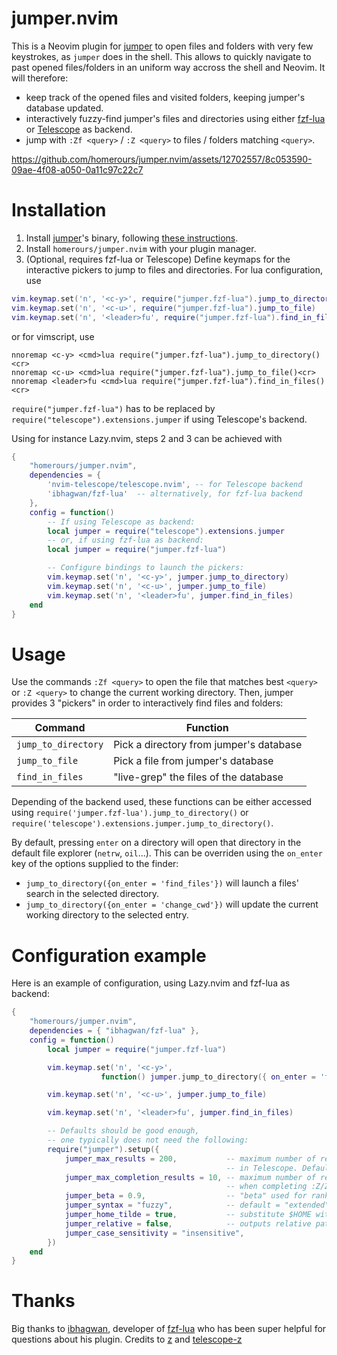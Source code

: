# jumper.nvim

This is a Neovim plugin for [jumper](https://github.com/homerours/jumper) to open files and folders with very few keystrokes, as `jumper` does in the shell. This allows to quickly navigate to past opened files/folders in an uniform way accross the shell and Neovim. It will therefore:
- keep track of the opened files and visited folders, keeping jumper's database updated.
- interactively fuzzy-find jumper's files and directories using either [fzf-lua](https://github.com/ibhagwan/fzf-lua) or [Telescope](https://github.com/nvim-telescope/telescope.nvim) as backend.
- jump with `:Zf <query>` / `:Z <query>` to files / folders matching `<query>`.


https://github.com/homerours/jumper.nvim/assets/12702557/8c053590-09ae-4f08-a050-0a11c97c22c7


# Installation

1. Install [jumper](https://github.com/homerours/jumper)'s binary, following [these instructions](https://github.com/homerours/jumper?tab=readme-ov-file#installation).
2. Install `homerours/jumper.nvim` with your plugin manager.
3. (Optional, requires fzf-lua or Telescope) Define keymaps for the interactive pickers to jump to files and directories. For lua configuration, use
```lua
vim.keymap.set('n', '<c-y>', require("jumper.fzf-lua").jump_to_directory)
vim.keymap.set('n', '<c-u>', require("jumper.fzf-lua").jump_to_file)
vim.keymap.set('n', '<leader>fu', require("jumper.fzf-lua").find_in_files)
```
or for vimscript, use
```vim
nnoremap <c-y> <cmd>lua require("jumper.fzf-lua").jump_to_directory()<cr>
nnoremap <c-u> <cmd>lua require("jumper.fzf-lua").jump_to_file()<cr>
nnoremap <leader>fu <cmd>lua require("jumper.fzf-lua").find_in_files()<cr>
```
`require("jumper.fzf-lua")` has to be replaced by `require("telescope").extensions.jumper` if using Telescope's backend.


Using for instance Lazy.nvim, steps 2 and 3 can be achieved with
```lua
{
    "homerours/jumper.nvim",
    dependencies = { 
        'nvim-telescope/telescope.nvim', -- for Telescope backend
        'ibhagwan/fzf-lua'  -- alternatively, for fzf-lua backend
    }, 
    config = function()
        -- If using Telescope as backend:
        local jumper = require("telescope").extensions.jumper
        -- or, if using fzf-lua as backend:
        local jumper = require("jumper.fzf-lua")

        -- Configure bindings to launch the pickers:
        vim.keymap.set('n', '<c-y>', jumper.jump_to_directory)
        vim.keymap.set('n', '<c-u>', jumper.jump_to_file)
        vim.keymap.set('n', '<leader>fu', jumper.find_in_files)
    end
}
```

# Usage

Use the commands `:Zf <query>` to open the file that matches best `<query>` or `:Z <query>` to change the current working directory.
Then, jumper provides 3 "pickers" in order to interactively find files and folders:


| Command              | Function                                   |
| -------------------- | ------------------------------------------ |
| `jump_to_directory`  | Pick a directory from jumper's database    |
| `jump_to_file`       | Pick a file from jumper's database         |
| `find_in_files`      | "live-grep" the files of the database      |


Depending of the backend used, these functions can be either accessed using `require('jumper.fzf-lua').jump_to_directory()` or `require('telescope').extensions.jumper.jump_to_directory()`.

By default, pressing `enter` on a directory will open that directory in the default file explorer (`netrw`, `oil`...). This can be overriden using the `on_enter` key of the options supplied to the finder:
- `jump_to_directory({on_enter = 'find_files'})` will launch a files' search in the selected directory.
- `jump_to_directory({on_enter = 'change_cwd'})` will update the current working directory to the selected entry.

# Configuration example

Here is an example of configuration, using Lazy.nvim and fzf-lua as backend:
```lua
{
    "homerours/jumper.nvim",
    dependencies = { "ibhagwan/fzf-lua" },
    config = function()
        local jumper = require("jumper.fzf-lua")

        vim.keymap.set('n', '<c-y>', 
                    function() jumper.jump_to_directory({ on_enter = 'find_files'}) end)

        vim.keymap.set('n', '<c-u>', jumper.jump_to_file)

        vim.keymap.set('n', '<leader>fu', jumper.find_in_files)

        -- Defaults should be good enough,
        -- one typically does not need the following:
        require("jumper").setup({
            jumper_max_results = 200,           -- maximum number of results to show 
                                                -- in Telescope. Default: 300
            jumper_max_completion_results = 10, -- maximum number of results to show
                                                -- when completing :Z/Zf commands. Default: 12
            jumper_beta = 0.9,                  -- "beta" used for ranking (default: 1.0)
            jumper_syntax = "fuzzy",            -- default = "extended"
            jumper_home_tilde = true,           -- substitute $HOME with ~/ in the results (default: true)
            jumper_relative = false,            -- outputs relative pathes (default: false)
            jumper_case_sensitivity = "insensitive", 
        })
    end
}
```

# Thanks
Big thanks to [ibhagwan](https://github.com/ibhagwan), developer of [fzf-lua](https://github.com/ibhagwan/fzf-lua) who has been super helpful for questions about his plugin.
Credits to [z](https://github.com/rupa/z) and [telescope-z](https://github.com/nvim-telescope/telescope-z.nvim)
